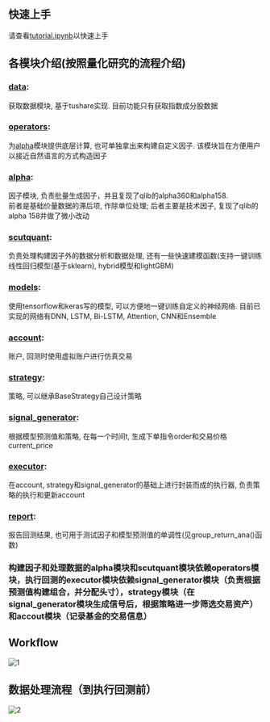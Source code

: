 ## 快速上手  
请查看[tutorial.ipynb](https://github.com/HaoningChen/ScutQuant/blob/main/%E5%AE%9E%E8%B7%B5%E6%A1%88%E4%BE%8B/tutorial.ipynb)以快速上手  

## 各模块介绍(按照量化研究的流程介绍)  

### [data](https://github.com/HaoningChen/ScutQuant/blob/main/scutquant/data.py):   
获取数据模块, 基于tushare实现. 目前功能只有获取指数成分股数据   
### [operators](https://github.com/HaoningChen/scutquant/blob/main/scutquant/operators.py):  
为[alpha](https://github.com/HaoningChen/ScutQuant/blob/main/scutquant/alpha.py)模块提供底层计算, 也可单独拿出来构建自定义因子. 该模块旨在方便用户以接近自然语言的方式构造因子  
### [alpha](https://github.com/HaoningChen/ScutQuant/blob/main/scutquant/alpha.py): 
因子模块, 负责批量生成因子，并且复现了qlib的alpha360和alpha158.  
前者是基础价量数据的滞后项, 作除单位处理; 后者主要是技术因子, 复现了qlib的alpha 158并做了微小改动    
### [scutquant](https://github.com/HaoningChen/ScutQuant/blob/main/scutquant/scutquant.py):  
负责处理构建因子外的数据分析和数据处理, 还有一些快速建模函数(支持一键训练线性回归模型(基于sklearn), hybrid模型和lightGBM)   
### [models](https://github.com/HaoningChen/ScutQuant/blob/main/scutquant/models.py):  
使用tensorflow和keras写的模型, 可以方便地一键训练自定义的神经网络. 目前已实现的网络有DNN, LSTM, Bi-LSTM, Attention, CNN和Ensemble    
### [account](https://github.com/HaoningChen/ScutQuant/blob/main/scutquant/account.py):  
账户, 回测时使用虚拟账户进行仿真交易  
### [strategy](https://github.com/HaoningChen/ScutQuant/blob/main/scutquant/strategy.py):  
策略, 可以继承BaseStrategy自己设计策略  
### [signal_generator](https://github.com/HaoningChen/ScutQuant/blob/main/scutquant/signal_generator.py):  
根据模型预测值和策略, 在每一个时间t, 生成下单指令order和交易价格current_price
### [executor](https://github.com/HaoningChen/ScutQuant/blob/main/scutquant/executor.py):  
在account, strategy和signal_generator的基础上进行封装而成的执行器, 负责策略的执行和更新account  
### [report](https://github.com/HaoningChen/ScutQuant/blob/main/scutquant/report.py):  
报告回测结果, 也可用于测试因子和模型预测值的单调性(见group_return_ana()函数)  


### 构建因子和处理数据的alpha模块和scutquant模块依赖operators模块，执行回测的executor模块依赖signal_generator模块（负责根据预测值构建组合，并分配头寸），strategy模块（在signal_generator模块生成信号后，根据策略进一步筛选交易资产）和accout模块（记录基金的交易信息）

## Workflow  
![1](https://user-images.githubusercontent.com/101194077/229791039-833128a9-320b-49be-9848-5b47e2b2f4a8.png)



## 数据处理流程（到执行回测前）  
![2](https://user-images.githubusercontent.com/101194077/209441805-ecee94f8-794a-4431-819f-73f66d182aef.png)
